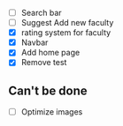 -[ ] Search bar
-[ ] Suggest Add new faculty 
-[x] rating system for faculty
-[x] Navbar 
-[x] Add home page
-[x] Remove test 

## Can't be done 
-[ ] Optimize images
